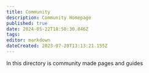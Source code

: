 ```yaml
---
title: Community
description: Community Homepage
published: true
date: 2024-05-22T18:50:30.846Z
tags: 
editor: markdown
dateCreated: 2023-07-20T13:13:21.155Z
---
```


In this directory is community made pages and guides